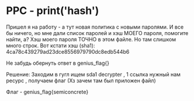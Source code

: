 PPC - print('hash')
==============================================================================================================================
Пришел я на работу - а тут новая политика с новыми паролями. И все бы ничего, но мне дали список паролей и хэш МОЕГО пароля, помогите найти, а?
Хэш моего пароля ТОЧНО в этом файле. Но там слишком много строк. Вот кстати хэш (sha1): 4ca78c439279ad23dce8556979790dc8edb544b6

Не забудь обернуть ответ в genius_flag{}

Решение:
Заходим в гугл ищем sda1 decrypter , 1 ссылка нужный нам ресурс , получаем флаг (Хз зачем там был приложен файл)

Флаг - genius_flag{semiconcrete}
